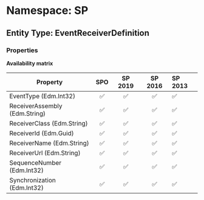 # Namespace: SP

## Entity Type: EventReceiverDefinition

### Properties

**Availability matrix**

Property | SPO | SP 2019 | SP 2016 | SP 2013
----------|:---:|:-------:|:-------:|:-------
EventType (Edm.Int32) | ✅ | ✅ | ✅ | ✅
ReceiverAssembly (Edm.String) | ✅ | ✅ | ✅ | ✅
ReceiverClass (Edm.String) | ✅ | ✅ | ✅ | ✅
ReceiverId (Edm.Guid) | ✅ | ✅ | ✅ | ✅
ReceiverName (Edm.String) | ✅ | ✅ | ✅ | ✅
ReceiverUrl (Edm.String) | ✅ | ✅ | ✅ | ✅
SequenceNumber (Edm.Int32) | ✅ | ✅ | ✅ | ✅
Synchronization (Edm.Int32) | ✅ | ✅ | ✅ | ✅

